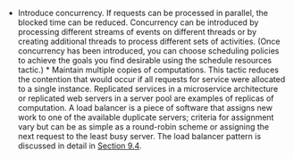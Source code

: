 *  Introduce concurrency. If requests can be processed in parallel, the blocked time can be reduced. Concurrency can be introduced by processing different streams of events on different threads or by creating additional threads to process different sets of activities. (Once concurrency has been introduced, you can choose scheduling policies to achieve the goals you find desirable using the schedule resources tactic.) *  Maintain multiple copies of computations. This tactic reduces the contention that would occur if all requests for service were allocated to a single instance. Replicated services in a microservice architecture or replicated web servers in a server pool are examples of replicas of computation. A load balancer is a piece of software that assigns new work to one of the available duplicate servers; criteria for assignment vary but can be as simple as a round-robin scheme or assigning the next request to the least busy server. The load balancer pattern is discussed in detail in [Section 9.4](ch09.xhtml#ch09lev1sec4).